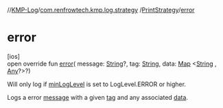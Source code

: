 //[KMP-Log](../../../index.md)/[com.renfrowtech.kmp.log.strategy](../index.md)
/[PrintStrategy](index.md)/[error](error.md)

# error

[ios]\
open override fun [error](error.md)(
message: [String](https://kotlinlang.org/api/latest/jvm/stdlib/kotlin/-string/index.html)?,
tag: [String](https://kotlinlang.org/api/latest/jvm/stdlib/kotlin/-string/index.html),
data: [Map](https://kotlinlang.org/api/latest/jvm/stdlib/kotlin.collections/-map/index.html)
&lt;[String](https://kotlinlang.org/api/latest/jvm/stdlib/kotlin/-string/index.html)
, [Any](https://kotlinlang.org/api/latest/jvm/stdlib/kotlin/-any/index.html)?&gt;?)

Will only log if [minLogLevel](min-log-level.md) is set to LogLevel.ERROR or higher.

Logs a error [message](error.md) with a given [tag](error.md) and any associated [data](error.md).
